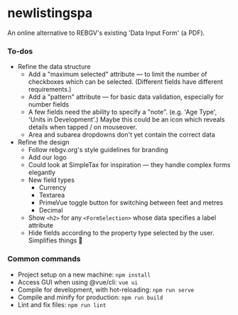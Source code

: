 # newlistingspa

An online alternative to REBGV's existing 'Data Input Form' (a PDF).

### To-dos

* Refine the data structure
  * Add a "maximum selected" attribute — to limit the number of checkboxes which can be selected. (Different fields have different requirements.)
  * Add a "pattern" attribute — for basic data validation, especially for number fields
  * A few fields need the ability to specify a "note". (e.g. 'Age Type', 'Units in Development'.) Maybe this could be an icon which reveals details when tapped / on mouseover.
  * Area and subarea dropdowns don't yet contain the correct data
* Refine the design
  * Follow rebgv.org's style guidelines for branding
  * Add our logo
  * Could look at SimpleTax for inspiration — they handle complex forms elegantly
  * New field types
    * Currency
    * Textarea
    * PrimeVue toggle button for switching between feet and metres
    * Decimal
  * Show `<h2>` for any `<FormSelection>` whose data specifies a label attribute
  * Hide fields according to the property type selected by the user. Simplifies things 🙂

### Common commands

* Project setup on a new machine: `npm install`
* Access GUI when using @vue/cli: `vue ui`
* Compile for development, with hot-reloading: `npm run serve`
* Compile and minify for production: `npm run build`
* Lint and fix files: `npm run lint`

